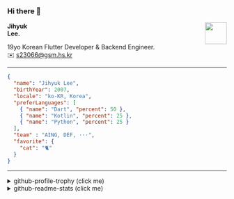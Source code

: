 ### Hi there 👋
<img src="https://github.githubassets.com/images/mona-loading-default.gif" width="50px" align="right">
</a>

**Jihyuk\
Lee.**

19yo Korean Flutter Developer & Backend Engineer.\
✉️ <s23066@gsm.hs.kr>

---

```json
{
  "name": "Jihyuk Lee",
  "birthYear": 2007,
  "locale": "ko-KR, Korea",
  "preferLanguages": [
    { "name": "Dart", "percent": 50 },
    { "name": "Kotlin", "percent": 25 },
    { "name": "Python", "percent": 25 }
  ],
  "team" : "AING, DEF, ···",
  "favorite": {
    "cat": "🐈"
  }
}
```
---
<details>
  <summary>github-profile-trophy (click me)</summary>
  
![](https://github-profile-trophy.vercel.app/?username=withJihyuk&row=1&column=8&theme=nord)
  
</details>
<details>
  <summary>github-readme-stats (click me)</summary>
  
<!--START_SECTION:waka-->
![Code Time](http://img.shields.io/badge/Code%20Time-928%20hrs%2048%20mins-blue)

![Lines of code](https://img.shields.io/badge/%EC%A0%80%EB%8A%94%20%EC%97%AC%ED%83%9C%EA%B9%8C%EC%A7%80%20-712.5%20thousand%20%EC%A4%84%EC%9D%98%20%EC%BD%94%EB%93%9C%EB%A5%BC%20%EC%9E%91%EC%84%B1%ED%96%88%EC%96%B4%EC%9A%94.-blue)

**저는 아침형 인간이에요. 🐤** 

```text
🌞 아침                     861 commits         █████░░░░░░░░░░░░░░░░░░░░   21.24 % 
🌆 낮　                     1403 commits        █████████░░░░░░░░░░░░░░░░   34.61 % 
🌃 저녁                     1427 commits        █████████░░░░░░░░░░░░░░░░   35.20 % 
🌙 밤　                     363 commits         ██░░░░░░░░░░░░░░░░░░░░░░░   08.95 % 
```


📊 **저는 이번주를 이렇게 시간을 보냈어요.** 

```text
🕑︎ Timezone: Asia/Seoul

💬 프로그래밍 언어들: 
XML                      3 hrs 43 mins       ██████████░░░░░░░░░░░░░░░   40.05 % 
Kotlin                   2 hrs 50 mins       ████████░░░░░░░░░░░░░░░░░   30.63 % 
YAML                     1 hr 19 mins        ████░░░░░░░░░░░░░░░░░░░░░   14.20 % 
Dart                     18 mins             █░░░░░░░░░░░░░░░░░░░░░░░░   03.33 % 
Markdown                 16 mins             █░░░░░░░░░░░░░░░░░░░░░░░░   03.03 % 

🔥 에디터들: 
IntelliJ IDEA            7 hrs 47 mins       █████████████████████░░░░   83.88 % 
VS Code                  1 hr 29 mins        ████░░░░░░░░░░░░░░░░░░░░░   16.12 % 

💻 운영 체제들: 
Mac                      9 hrs 17 mins       █████████████████████████   100.00 % 
```


 Last Updated on 13/07/2025 18:51:38 UTC
<!--END_SECTION:waka-->

</details>

</div>

